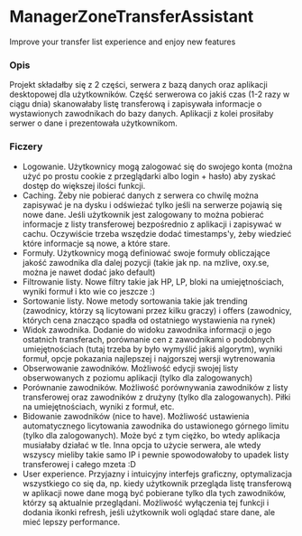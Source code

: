 # ManagerZoneTransferAssistant

Improve your transfer list experience and enjoy new features

### Opis
Projekt składałby się z 2 części, serwera z bazą danych oraz aplikacji desktopowej dla użytkowników. Część serwerowa co jakiś czas (1-2 razy w ciągu dnia) skanowałaby listę transferową i zapisywała informacje o wystawionych zawodnikach do bazy danych. Aplikacji z kolei prosiłaby serwer o dane i prezentowała użytkownikom.


### Ficzery
 - Logowanie. Użytkownicy mogą zalogować się do swojego konta (można użyć po prostu cookie z przeglądarki albo login + hasło) aby zyskać dostęp do większej ilości funkcji.
 - Caching. Żeby nie pobierać danych z serwera co chwilę można zapisywać je na dysku i odświeżać tylko jeśli na serwerze pojawią się nowe dane. Jeśli użytkownik jest zalogowany to można pobierać informacje z listy transferowej bezpośrednio z aplikacji i zapisywać w cachu. Oczywiście trzeba wszędzie dodać timestamps'y, żeby wiedzieć które informacje są nowe, a które stare.
 - Formuły. Użytkownicy mogą definiować swoje formuły obliczające jakość zawodnika dla dalej pozycji (takie jak np. na mzlive, oxy.se, można je nawet dodać jako default)
 - Filtrowanie listy. Nowe filtry takie jak HP, LP, bloki na umiejętnościach, wyniki formuł i kto wie co jeszcze :)
 - Sortowanie listy. Nowe metody sortowania takie jak trending (zawodnicy, którzy są licytowani przez kilku graczy) i offers (zawodnicy, których cena znacząco spadła od ostatniego wystawienia na rynek)
 - Widok zawodnika. Dodanie do widoku zawodnika informacji o jego ostatnich transferach, porównanie cen z zawodnikami o podobnych umiejętnościach (tutaj trzeba by było wymyślić jakiś algorytm), wyniki formuł, opcje pokazania najlepszej i najgorszej wersji wytrenowania
 - Obserwowanie zawodników. Możliwość edycji swojej listy obserwowanych z poziomu aplikacji (tylko dla zalogowanych)
 - Porównanie zawodników. Możliwość porównywania zawodników z listy transferowej oraz zawodników z drużyny (tylko dla zalogowanych). Piłki na umiejętnościach, wyniki z formuł, etc.
 - Bidowanie zawodników (nice to have). Możliwość ustawienia automatycznego licytowania zawodnika do ustawionego górnego limitu (tylko dla zalogowanych). Może być z tym ciężko, bo wtedy aplikacja musiałaby działać w tle. Inna opcja to użycie serwera, ale wtedy wszyscy mieliby takie samo IP i pewnie spowodowałoby to upadek listy transferowej i całego mzeta :D
 - User experience. Przyjazny i intuicyjny interfejs graficzny, optymalizacja wszystkiego co się da, np. kiedy użytkownik przegląda listę transferową w aplikacji nowe dane mogą być pobierane tylko dla tych zawodników, którzy są aktualnie przeglądani. Możliwość wyłączenia tej funkcji i dodania ikonki refresh, jeśli użytkownik woli oglądać stare dane, ale mieć lepszy performance.
